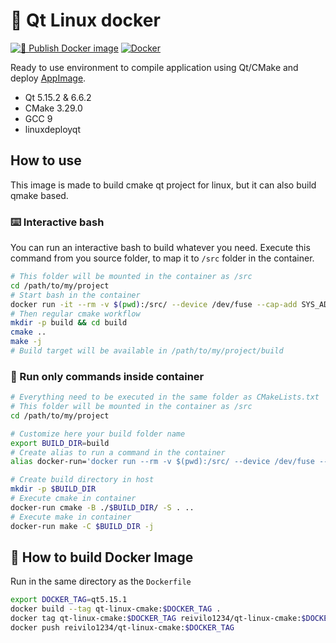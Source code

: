 # 🐳 Qt Linux docker

[![🐳 Publish Docker image](https://github.com/OlivierLDff/QtLinuxCMakeDocker/workflows/%F0%9F%90%B3%20Publish%20Docker%20image/badge.svg)](https://github.com/OlivierLDff/QtLinuxCMakeDocker/actions?query=workflow%3A%22%F0%9F%90%B3+Publish+Docker+image%22)
[![Docker](https://img.shields.io/docker/pulls/reivilo1234/qt-linux-cmake)](https://hub.docker.com/r/reivilo1234/qt-linux-cmake)

Ready to use environment to compile application using Qt/CMake and deploy [AppImage](https://github.com/probonopd/linuxdeployqt).

* Qt 5.15.2 & 6.6.2
* CMake 3.29.0
* GCC 9
* linuxdeployqt

## How to use

This image is made to build cmake qt project for linux, but it can also build qmake based.

### ⌨️ Interactive bash

You can run an interactive bash to build whatever you need. Execute this command from you source folder, to map it to `/src` folder in the container.

```bash
# This folder will be mounted in the container as /src
cd /path/to/my/project
# Start bash in the container
docker run -it --rm -v $(pwd):/src/ --device /dev/fuse --cap-add SYS_ADMIN --security-opt apparmor:unconfined reivilo1234/qt-linux-cmake:qt5.15.1 bash
# Then regular cmake workflow
mkdir -p build && cd build
cmake ..
make -j
# Build target will be available in /path/to/my/project/build
```

### 🚀 Run only commands inside container

```bash
# Everything need to be executed in the same folder as CMakeLists.txt
# This folder will be mounted in the container as /src
cd /path/to/my/project

# Customize here your build folder name
export BUILD_DIR=build
# Create alias to run a command in the container
alias docker-run='docker run --rm -v $(pwd):/src/ --device /dev/fuse --cap-add SYS_ADMIN --security-opt apparmor:unconfined reivilo1234/qt-linux-cmake:qt5.15.2'

# Create build directory in host
mkdir -p $BUILD_DIR
# Execute cmake in container
docker-run cmake -B ./$BUILD_DIR/ -S . ..
# Execute make in container
docker-run make -C $BUILD_DIR -j
```

## 🔨 How to build Docker Image

Run in the same directory as the `Dockerfile`

```bash
export DOCKER_TAG=qt5.15.1
docker build --tag qt-linux-cmake:$DOCKER_TAG .
docker tag qt-linux-cmake:$DOCKER_TAG reivilo1234/qt-linux-cmake:$DOCKER_TAG
docker push reivilo1234/qt-linux-cmake:$DOCKER_TAG
```
